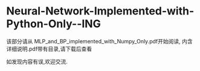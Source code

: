 # Neural-Network-Implemented-with-Python-Only--ING

该部分请从 MLP_and_BP_implemented_with_Numpy_Only.pdf开始阅读, 内含详细说明.pdf带有目录,请下载后查看

如发现内容有误,欢迎交流.
